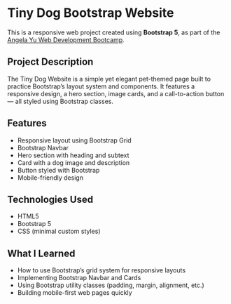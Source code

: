  #  Tiny Dog Bootstrap Website

This is a responsive web project created using **Bootstrap 5**, as part of the [Angela Yu Web Development Bootcamp](https://www.udemy.com/course/the-complete-web-development-bootcamp/).


##  Project Description

The Tiny Dog Website is a simple yet elegant pet-themed page built to practice Bootstrap’s layout system and components. It features a responsive design, a hero section, image cards, and a call-to-action button — all styled using Bootstrap classes.

##  Features

- Responsive layout using Bootstrap Grid
- Bootstrap Navbar
- Hero section with heading and subtext
- Card with a dog image and description
- Button styled with Bootstrap
- Mobile-friendly design

##  Technologies Used

- HTML5
- Bootstrap 5
- CSS (minimal custom styles)

##  What I Learned

- How to use Bootstrap’s grid system for responsive layouts
- Implementing Bootstrap Navbar and Cards
- Using Bootstrap utility classes (padding, margin, alignment, etc.)
- Building mobile-first web pages quickly

